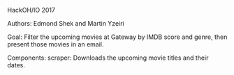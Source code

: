 HackOH/IO 2017

Authors: Edmond Shek and Martin Yzeiri

Goal: Filter the upcoming movies at Gateway by IMDB score and genre,
then present those movies in an email.

Components:
scraper:
	Downloads the upcoming movie titles and their dates.
	
